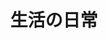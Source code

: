 ---
title: 生活の日常
nav: false
comment: true
aside: false
medium_zoom: true
layout : gallery
photos :
  - src: '/albums/life/IMG_20240504_102148.jpg'
    caption: "漫展的无料"
    desc: ""

  - src: '/albums/life/IMG_20240505_005807.jpg'
    caption: "漫展吃的谷"
    desc: ""

  - src: '/albums/life/IMG_20240615_151833.jpg'
    caption: "像风起地的树"
    desc: "我不是原批"
    

  - src: '/albums/life/IMG_20240615_220852.jpg'
    caption: "有点像高考住的酒店"
    desc: ""
 
  - src: '/albums/life/IMG_20240616_152835.jpg'
    caption: "比赛落幕"
    desc: ""

  - src: '/albums/life/IMG_20240803_193255.jpg'
    caption: "🐱"
    desc: ""

  - src: '/albums/life/IMG_20241104_121640.jpg'
    caption: "厨力有限"
    desc: ""

  - src: '/albums/life/Cache_-146c6c4128adfa6f.jpg'
    caption: "傻成啥样了"
    desc: "" 
  - src: '/albums/life/Cache_-5746181fb86060c3.jpg'
    caption: "葱花fufu"
    desc: 
  - src: '/albums/life/Cache_33a9951396b1b7f.jpg'
    caption: "难转换啊"
    desc: 
  - src: '/albums/life/Cache_4324af73c19958ea.jpg'
    caption: "机房没事干画的"
    desc: 
  - src: '/albums/life/IMG_20240503_145908.jpg'
    caption: "漫展也有柚子厨🙂"
    desc: 
  - src: '/albums/life/IMG_20250208_195806.jpg'
    caption: "用上了家里的废弃显示屏"
    desc: 
  - src: '/albums/life/TempDragFile_20250208_213212.png'
    caption: "朦胧?"
    desc: 
  - src: '/albums/life/IMG_20241105_183003.jpg'
    caption: "虹门!"
    desc: 
  - src: '/albums/life/TempDragFile_20250208_213533.png'
    caption: "在这一下午也没学会游泳"
    desc: 
---